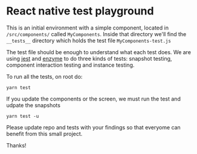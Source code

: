 # React native test playground

This is an initial environment with a simple component, located in ```/src/components/``` called ```MyComponents```.
Inside that directory we'll find the ```__tests__``` directory which holds the test file ```MyComponents-test.js```

The test file should be enough to understand what each test does. We are using [jest](https://jestjs.io/)
and [enzyme](https://enzymejs.github.io/enzyme/) to do three kinds of tests: 
snapshot testing, component interaction testing and instance testing.

To run all the tests, on root do:
```
yarn test
```

If you update the components or the screen, we must run the test and udpate the snapshots

```
yarn test -u
```

Please update repo and tests with your findings so that everyome can benefit from this small project. 

Thanks!
